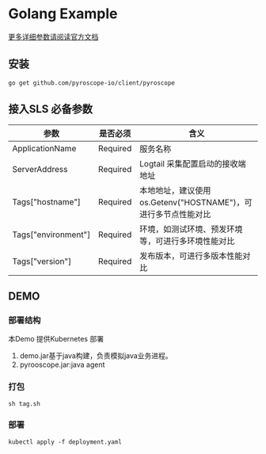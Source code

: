# Golang Example

[更多详细参数请阅读官方文档](https://pyroscope.io/docs/golang/)

## 安装

```
go get github.com/pyroscope-io/client/pyroscope
```

## 接入SLS 必备参数

| 参数                  | 是否必须     | 含义                                        |
|---------------------|----------|-------------------------------------------|
| ApplicationName     | Required | 服务名称                                      |
| ServerAddress       | Required | Logtail 采集配置启动的接收端地址                      |
| Tags["hostname"]    | Required | 本地地址，建议使用os.Getenv("HOSTNAME")，可进行多节点性能对比 |
| Tags["environment"] | Required | 环境，如测试环境、预发环境等，可进行多环境性能对比                 |
| Tags["version"]     | Required | 发布版本，可进行多版本性能对比                           |


## DEMO

### 部署结构

本Demo 提供Kubernetes 部署

1. demo.jar基于java构建，负责模拟java业务进程。
2. pyrooscope.jar:java agent

### 打包

```shell
sh tag.sh
```

### 部署

```shell
kubectl apply -f deployment.yaml
```

